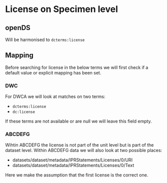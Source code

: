 # License on Specimen level

## openDS
Will be harmonised to `dcterms:license`

## Mapping
Before searching for license in the below terms we will first check if a default value or explicit mapping has been set.

### DWC
For DWCA we will look at matches on two terms:
- `dcterms:license`
- `dc:license`

If these terms are not available or are null we will leave this field empty.

### ABCDEFG
Wihtin ABCDEFG the license is not part of the unit level but is part of the dataset level.
Within ABCDEFG data we will also look at two possible places:
- datasets/dataset/metadata/IPRStatements/Licenses/0/URI
- datasets/dataset/metadata/IPRStatements/Licenses/0/Text 

Here we make the assumption that the first license is the correct one.